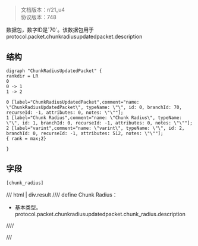 # <!-- md:samp ChunkRadiusUpdatedPacket -->

> 文档版本：r/21_u4<br/>协议版本：748

<!-- md:samp ChunkRadiusUpdatedPacket -->数据包，数字ID是`70`。该数据包用于protocol.packet.chunkradiusupdatedpacket.description

## 结构

```viz
digraph "ChunkRadiusUpdatedPacket" {
rankdir = LR
0
0 -> 1
1 -> 2

0 [label="ChunkRadiusUpdatedPacket",comment="name: \"ChunkRadiusUpdatedPacket\", typeName: \"\", id: 0, branchId: 70, recurseId: -1, attributes: 0, notes: \"\""];
1 [label="Chunk Radius",comment="name: \"Chunk Radius\", typeName: \"\", id: 1, branchId: 0, recurseId: -1, attributes: 0, notes: \"\""];
2 [label="varint",comment="name: \"varint\", typeName: \"\", id: 2, branchId: 0, recurseId: -1, attributes: 512, notes: \"\""];
{ rank = max;2}

}

```

## 字段

```title='ChunkRadiusUpdatedPacket'
[chunk_radius]
```

/// html | div.result
//// define
Chunk Radius：<!-- md:samp varint -->

- 基本类型。protocol.packet.chunkradiusupdatedpacket.chunk_radius.description


////

///

